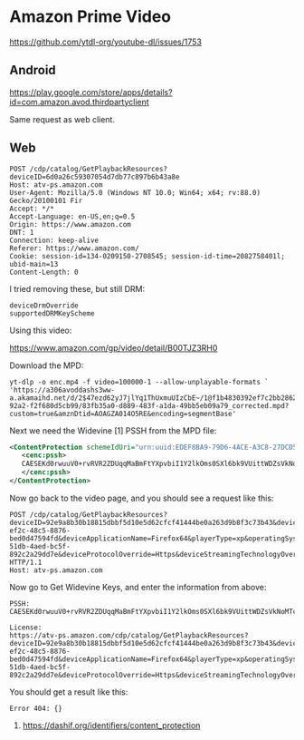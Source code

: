 # Amazon Prime Video

https://github.com/ytdl-org/youtube-dl/issues/1753

## Android

https://play.google.com/store/apps/details?id=com.amazon.avod.thirdpartyclient

Same request as web client.

## Web

~~~
POST /cdp/catalog/GetPlaybackResources?deviceID=6d0a26c59307054d7db77c897b6b43a8e
Host: atv-ps.amazon.com
User-Agent: Mozilla/5.0 (Windows NT 10.0; Win64; x64; rv:88.0) Gecko/20100101 Fir
Accept: */*
Accept-Language: en-US,en;q=0.5
Origin: https://www.amazon.com
DNT: 1
Connection: keep-alive
Referer: https://www.amazon.com/
Cookie: session-id=134-0209150-2708545; session-id-time=2082758401l; ubid-main=13
Content-Length: 0
~~~

I tried removing these, but still DRM:

~~~
deviceDrmOverride
supportedDRMKeyScheme
~~~

Using this video:

https://www.amazon.com/gp/video/detail/B00TJZ3RH0

Download the MPD:

~~~
yt-dlp -o enc.mp4 -f video=100000-1 --allow-unplayable-formats `
'https://a306avoddashs3ww-a.akamaihd.net/d/2$47ezd62yJ7jlYq1ThUxmuUIzCbE~/1@f1b4830392ef7c2bb28625d4657360f1/ondemand/iad_2/f1d5/69e5/db5d/4b7c-92a2-f2f680d5cb99/83fb35a0-d889-483f-a1da-49bb5eb09a79_corrected.mpd?custom=true&amznDtid=AOAGZA014O5RE&encoding=segmentBase'
~~~

Next we need the Widevine [1] PSSH from the MPD file:

~~~xml
<ContentProtection schemeIdUri="urn:uuid:EDEF8BA9-79D6-4ACE-A3C8-27DCD51D21ED">
   <cenc:pssh>
   CAESEKd0rwuuV0+rvRVR2ZDUqqMaBmFtYXpvbiI1Y2lkOms0SXl6bk9VUittWDZsVkNoMTcwd0E9PSxwM1N2QzY1WFQ2dTlGVkhaa05TcW93PT0qAlNEMgA=
   </cenc:pssh>
</ContentProtection>
~~~

Now go back to the video page, and you should see a request like this:

~~~
POST /cdp/catalog/GetPlaybackResources?deviceID=92e9a8b30b18815dbbf5d10e5d62cfcf41444be0a263d9b8f3c73b43&deviceTypeID=AOAGZA014O5RE&gascEnabled=false&marketplaceID=ATVPDKIKX0DER&uxLocale=en_US&firmware=1&clientId=f22dbddb-ef2c-48c5-8876-bed0d47594fd&deviceApplicationName=Firefox64&playerType=xp&operatingSystemName=Windows&operatingSystemVersion=10.0&asin=B00TJYYKD6&consumptionType=Streaming&desiredResources=Widevine2License&resourceUsage=ImmediateConsumption&videoMaterialType=Feature&userWatchSessionId=eacbfd5a-51db-4aed-bc5f-892c2a29dd7e&deviceProtocolOverride=Https&deviceStreamingTechnologyOverride=DASH&deviceDrmOverride=CENC&deviceBitrateAdaptationsOverride=CVBR%2CCBR&deviceAdInsertionTypeOverride=SSAI&deviceHdrFormatsOverride=None&deviceVideoCodecOverride=H264&deviceVideoQualityOverride=HD&playerAttributes=%7B%22middlewareName%22%3A%22Firefox64%22%2C%22middlewareVersion%22%3A%2288.0%22%2C%22nativeApplicationName%22%3A%22Firefox64%22%2C%22nativeApplicationVersion%22%3A%2288.0%22%2C%22supportedAudioCodecs%22%3A%22AAC%22%2C%22frameRate%22%3A%22HFR%22%2C%22H264.codecLevel%22%3A%224.2%22%2C%22H265.codecLevel%22%3A%220.0%22%7D HTTP/1.1
Host: atv-ps.amazon.com
~~~

Now go to Get Widevine Keys, and enter the information from above:

~~~
PSSH:
CAESEKd0rwuuV0+rvRVR2ZDUqqMaBmFtYXpvbiI1Y2lkOms0SXl6bk9VUittWDZsVkNoMTcwd0E9PSxwM1N2QzY1WFQ2dTlGVkhaa05TcW93PT0qAlNEMgA=

License:
https://atv-ps.amazon.com/cdp/catalog/GetPlaybackResources?deviceID=92e9a8b30b18815dbbf5d10e5d62cfcf41444be0a263d9b8f3c73b43&deviceTypeID=AOAGZA014O5RE&gascEnabled=false&marketplaceID=ATVPDKIKX0DER&uxLocale=en_US&firmware=1&clientId=f22dbddb-ef2c-48c5-8876-bed0d47594fd&deviceApplicationName=Firefox64&playerType=xp&operatingSystemName=Windows&operatingSystemVersion=10.0&asin=B00TJYYKD6&consumptionType=Streaming&desiredResources=Widevine2License&resourceUsage=ImmediateConsumption&videoMaterialType=Feature&userWatchSessionId=eacbfd5a-51db-4aed-bc5f-892c2a29dd7e&deviceProtocolOverride=Https&deviceStreamingTechnologyOverride=DASH&deviceDrmOverride=CENC&deviceBitrateAdaptationsOverride=CVBR%2CCBR&deviceAdInsertionTypeOverride=SSAI&deviceHdrFormatsOverride=None&deviceVideoCodecOverride=H264&deviceVideoQualityOverride=HD&playerAttributes=%7B%22middlewareName%22%3A%22Firefox64%22%2C%22middlewareVersion%22%3A%2288.0%22%2C%22nativeApplicationName%22%3A%22Firefox64%22%2C%22nativeApplicationVersion%22%3A%2288.0%22%2C%22supportedAudioCodecs%22%3A%22AAC%22%2C%22frameRate%22%3A%22HFR%22%2C%22H264.codecLevel%22%3A%224.2%22%2C%22H265.codecLevel%22%3A%220.0%22%7D
~~~

You should get a result like this:

~~~
Error 404: {} 
~~~

1. <https://dashif.org/identifiers/content_protection>
